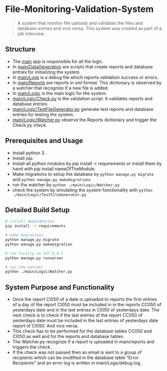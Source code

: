 # File-Monitoring-Validation-System
> A system that monitor file uploads and validates the files and database entries and vice versa. This system was created as part of a job interview.

## Structure
- The [main](./main/) app is responsible for all the logic.
- In [main/DataGeneration](./main/DataGeneration/) are scripts that create reports and database entries for initializing the system.
- In [main/Logs](./main/Logs/) is a debug file which reports validation success or errors.
- In [main/Reports](./main/Reports/) are reports in xml format. This dictionary is observed by a watcher that recognize if a new file is added.
- In [main/Logic](./main/Logic/) is the main logic for the system.
- [main/Logic/Check.py](./main/Logic/Check.py) is the validation script. It validates reports and database entries.
- [main/Logic/TestFileGenerator.py](./main/Logic/TestFileGenerator.py) generate test reports and database entries for testing the system.
- [main/Logic/Watcher.py](./main/Logic/Watcher.py) observe the Reports dictionary and trigger the Check.py check.

## Prerequisites and Usage

-   Install python 3.
-   Install pip.
-   Install all python modules by pip install -r requirements or install them by hand with pip install nameOfTheModule.
-   Make migrations to setup the database by `python manage.py migrate` and `python manage.py makemigrations`
-   run the watcher by `python ./main/Logic/Watcher.py`
-   check the system by simulating the system functionality with `python ./main/Logic/TestFileGenerator.py`


## Detailed Build Setup

```bash
# install dependencies
pip install -r requirements

# make migrations
python manage.py migrate
python manage.py makemigration

# run locally on 127.0.0.1
python manage.py runserver

# run the watcher
python ./main/Logic/Watcher.py
```

## System Purpose and Functionality
- Once the report CI050 of a date is uploaded to reports the first entries of a day of the report CI050 must be included in in the reports CC050 of yesterdays date and in the last entries in CI050 of yesterdays date. The next check is to check if the last entries of the report CC050 of yesterdays date must be included in the last entries of yesterdays date report of CI050. And vice versa.
- This check has to be performed for the database tables CC050 and CI050 as well and for the reports and database tables.
- The Watcher.py recognize if a report is uploaded in main/reports and triggers the check.
- If the check was not passed then an email is sent to a group of recipients which can be modified in the database table "Error Recipients" and an error log is written in main/Logs/debug.log.